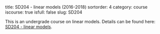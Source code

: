 title: SD204 - linear models (2016-2018)
sortorder: 4
category: course
iscourse: true
isfull: false
slug: SD204

This is an undergrade course on linear models.
Details can be found here: [SD204 - linear models](SD204.html).


